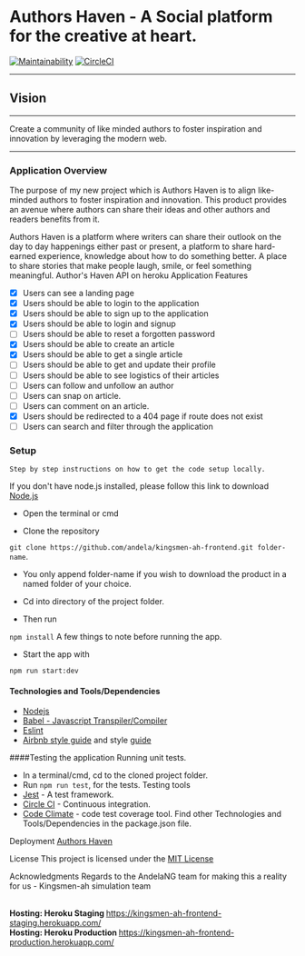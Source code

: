 # Authors Haven - A Social platform for the creative at heart.
[![Maintainability](https://api.codeclimate.com/v1/badges/e83a4b44754a50dd6a2a/maintainability)](https://codeclimate.com/github/andela/kingsmen-ah-frontend/maintainability) [![CircleCI](https://circleci.com/gh/andela/kingsmen-ah-frontend/tree/develop.svg?style=svg)](https://circleci.com/gh/andela/kingsmen-ah-frontend/tree/develop)

---

## Vision
---
Create a community of like minded authors to foster inspiration and innovation by leveraging the modern web.

---
### Application Overview
The purpose of my new project which is Authors Haven is to align like-minded authors to foster inspiration and innovation. This product provides an avenue where authors can share their ideas and other authors and readers benefits from it.

Authors Haven is a platform where writers can share their outlook on the day to day happenings either past or present, a platform to share hard-earned experience, knowledge about how to do something better. A place to share stories that make people laugh, smile, or feel something meaningful.
Author's Haven API on heroku
Application Features
 - [x] Users can see a landing page
 - [x] Users should be able to login to the application
 - [x] Users should be able to sign up to the application
 - [x] Users should be able to login and signup
 - [ ] Users should be able to reset a forgotten password
 - [x] Users should be able to create an article
 - [x] Users should be able to get a single article
 - [ ] Users should be able to get and update their profile
 - [ ] Users should be able to see logistics of their articles
 - [ ] Users can follow and unfollow an author
 - [ ] Users can snap on article.
 - [ ] Users can comment on an article.
 - [x] Users should be redirected to a 404 page if route does not exist
 - [ ] Users can search and filter through the application

### Setup
`Step by step instructions on how to get the code setup locally.`

If you don't have node.js installed, please follow this link to download [Node.js](https://nodejs.org)

- Open the terminal or cmd

- Clone the repository

`git clone https://github.com/andela/kingsmen-ah-frontend.git folder-name`. 
- You only append folder-name if you wish to download the product in a named folder of your choice.

- Cd into directory of the project folder.

- Then run

`npm install`
A few things to note before running the app.

- Start the app with

`npm run start:dev`
#### Technologies and Tools/Dependencies
- [Nodejs](https://nodejs.org)
- [Babel - Javascript Transpiler/Compiler](https://babeljs.io/)
- [Eslint](https://eslint.org/)
- [Airbnb style guide](https://www.npmjs.com/package/eslint-config-airbnb) and style [guide](https://github.com/airbnb/javascript)

####Testing the application
Running unit tests.

- In a terminal/cmd, cd to the cloned project folder.
- Run `npm run test`, for the tests.
Testing tools
- [Jest](https://jestjs.io/) - A test framework.
- [Circle CI](https://circleci.com/) - Continuous integration.
- [Code Climate](https://codeclimate.com/) - code test coverage tool.
Find other Technologies and Tools/Dependencies in the package.json file.

Deployment
[Authors Haven](https://kingsmen-ah-frontend.herokuapp.com)

License
This project is licensed under the [MIT License](https://opensource.org/licenses/MIT)

Acknowledgments
Regards to the AndelaNG team for making this a reality for us - Kingsmen-ah simulation team


<br/><b> Hosting: Heroku Staging </b> https://kingsmen-ah-frontend-staging.herokuapp.com/
<br/><b> Hosting: Heroku Production </b> https://kingsmen-ah-frontend-production.herokuapp.com/
